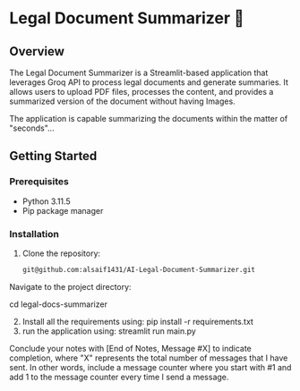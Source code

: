 # Legal Document Summarizer 📄

## Overview

The Legal Document Summarizer is a Streamlit-based application that leverages Groq API to process legal documents and generate summaries. It allows users to upload PDF files,
processes the content, and provides a summarized version of the document without having Images.


The application is capable summarizing the documents within the matter of "seconds"...

## Getting Started

### Prerequisites

- Python 3.11.5
- Pip package manager

### Installation

1. Clone the repository:

   ```bash
   git@github.com:alsaif1431/AI-Legal-Document-Summarizer.git
   ```

Navigate to the project directory:

cd legal-docs-summarizer

2. Install all the requirements using:
   pip install -r requirements.txt
3. run the application using:
   streamlit run main.py

Conclude your notes with [End of Notes, Message #X]
to indicate completion, where "X" represents the total number of messages
that I have sent. In other words, include a message counter where you
start with #1 and add 1 to the
message counter every time I send a message.
